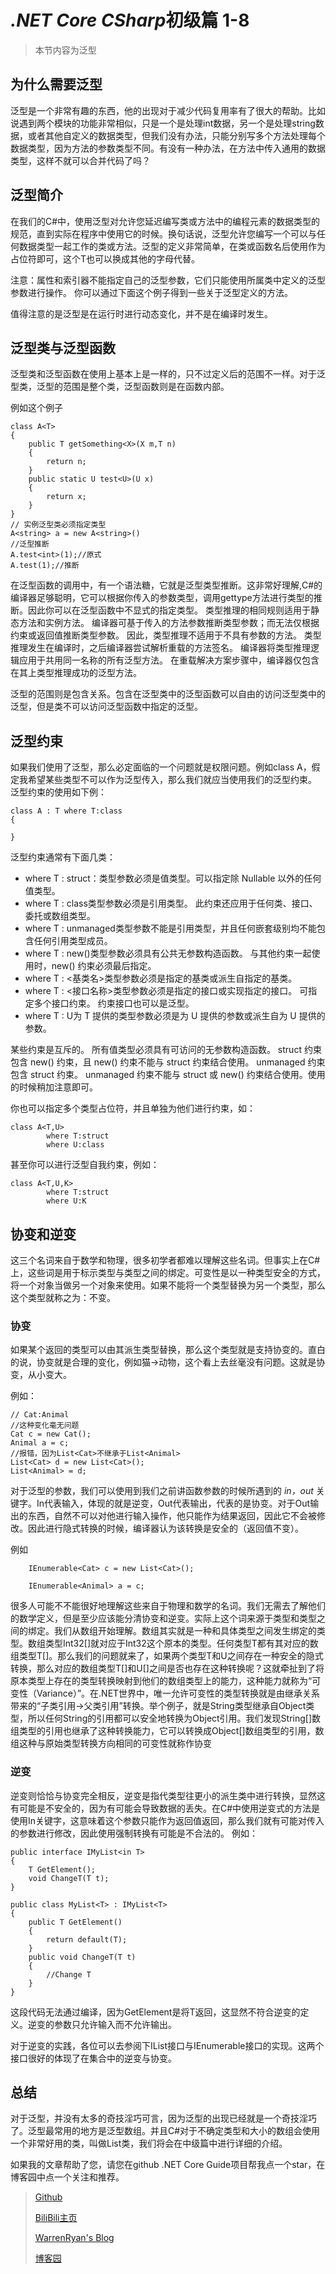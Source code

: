 # *.NET Core CSharp*初级篇 1-8

> 本节内容为泛型

## 为什么需要泛型

泛型是一个非常有趣的东西，他的出现对于减少代码复用率有了很大的帮助。比如说遇到两个模块的功能非常相似，只是一个是处理int数据，另一个是处理string数据，或者其他自定义的数据类型，但我们没有办法，只能分别写多个方法处理每个数据类型，因为方法的参数类型不同。有没有一种办法，在方法中传入通用的数据类型，这样不就可以合并代码了吗？

## 泛型简介

在我们的C#中，使用泛型对允许您延迟编写类或方法中的编程元素的数据类型的规范，直到实际在程序中使用它的时候。换句话说，泛型允许您编写一个可以与任何数据类型一起工作的类或方法。泛型的定义非常简单，在类或函数名后使用<T>作为占位符即可，这个T也可以换成其他的字母代替。

注意：属性和索引器不能指定自己的泛型参数，它们只能使用所属类中定义的泛型参数进行操作。
你可以通过下面这个例子得到一些关于泛型定义的方法。

值得注意的是泛型是在运行时进行动态变化，并不是在编译时发生。

## 泛型类与泛型函数

泛型类和泛型函数在使用上基本上是一样的，只不过定义后的范围不一样。对于泛型类，泛型的范围是整个类，泛型函数则是在函数内部。

例如这个例子

``` CSharp
class A<T>
{
    public T getSomething<X>(X m,T n)
    {
        return n;
    }
    public static U test<U>(U x)
    {
        return x;
    }
}
// 实例泛型类必须指定类型
A<string> a = new A<string>()
//泛型推断
A.test<int>(1);//原式
A.test(1);//推断
```

在泛型函数的调用中，有一个语法糖，它就是泛型类型推断。这非常好理解,C#的编译器足够聪明，它可以根据你传入的参数类型，调用gettype方法进行类型的推断。因此你可以在泛型函数中不显式的指定类型。
类型推理的相同规则适用于静态方法和实例方法。 编译器可基于传入的方法参数推断类型参数；而无法仅根据约束或返回值推断类型参数。 因此，类型推理不适用于不具有参数的方法。 类型推理发生在编译时，之后编译器尝试解析重载的方法签名。 编译器将类型推理逻辑应用于共用同一名称的所有泛型方法。 在重载解决方案步骤中，编译器仅包含在其上类型推理成功的泛型方法。

泛型的范围则是包含关系。包含在泛型类中的泛型函数可以自由的访问泛型类中的泛型，但是类不可以访问泛型函数中指定的泛型。

## 泛型约束
如果我们使用了泛型，那么必定面临的一个问题就是权限问题。例如class A<T>，假定我希望某些类型不可以作为泛型传入，那么我们就应当使用我们的泛型约束。
泛型约束的使用如下例：

``` CSharp
class A : T where T:class
{

}
```

泛型约束通常有下面几类：

- where T : struct：类型参数必须是值类型。可以指定除 Nullable 以外的任何值类型。
- where T : class类型参数必须是引用类型。 此约束还应用于任何类、接口、委托或数组类型。
- where T : unmanaged类型参数不能是引用类型，并且任何嵌套级别均不能包含任何引用类型成员。
- where T : new()类型参数必须具有公共无参数构造函数。 与其他约束一起使用时，new() 约束必须最后指定。
- where T : <基类名>类型参数必须是指定的基类或派生自指定的基类。
- where T : <接口名称>类型参数必须是指定的接口或实现指定的接口。 可指定多个接口约束。 约束接口也可以是泛型。
- where T : U为 T 提供的类型参数必须是为 U 提供的参数或派生自为 U 提供的参数。

某些约束是互斥的。 所有值类型必须具有可访问的无参数构造函数。 struct 约束包含 new() 约束，且 new() 约束不能与 struct 约束结合使用。 unmanaged 约束包含 struct 约束。 unmanaged 约束不能与 struct 或 new() 约束结合使用。使用的时候稍加注意即可。

你也可以指定多个类型占位符，并且单独为他们进行约束，如：

``` CSharp
class A<T,U> 
        where T:struct
        where U:class
```

甚至你可以进行泛型自我约束，例如：

``` CSharp
class A<T,U,K> 
        where T:struct
        where U:K
```

## 协变和逆变

这三个名词来自于数学和物理，很多初学者都难以理解这些名词。但事实上在C#上，这些词是用于标示类型与类型之间的绑定。可变性是以一种类型安全的方式，将一个对象当做另一个对象来使用。如果不能将一个类型替换为另一个类型，那么这个类型就称之为：不变。

### 协变

如果某个返回的类型可以由其派生类型替换，那么这个类型就是支持协变的。直白的说，协变就是合理的变化，例如猫->动物，这个看上去丝毫没有问题。这就是协变，从小变大。

例如：

``` CSharp
// Cat:Animal
//这种变化毫无问题
Cat c = new Cat();
Animal a = c;
//报错，因为List<Cat>不继承于List<Animal>
List<Cat> d = new List<Cat>();
List<Animal> = d;
```

对于泛型的参数，我们可以使用到我们之前讲函数参数的时候所遇到的 *in，out* 关键字。In代表输入，体现的就是逆变，Out代表输出，代表的是协变。对于Out输出的东西，自然不可以对他进行输入操作，他只能作为结果返回，因此它不会被修改。因此进行隐式转换的时候，编译器认为该转换是安全的（返回值不变）。

例如

``` CSharp
    IEnumerable<Cat> c = new List<Cat>();

    IEnumerable<Animal> a = c;
```

很多人可能不不能很好地理解这些来自于物理和数学的名词。我们无需去了解他们的数学定义，但是至少应该能分清协变和逆变。实际上这个词来源于类型和类型之间的绑定。我们从数组开始理解。数组其实就是一种和具体类型之间发生绑定的类型。数组类型Int32[]就对应于Int32这个原本的类型。任何类型T都有其对应的数组类型T[]。那么我们的问题就来了，如果两个类型T和U之间存在一种安全的隐式转换，那么对应的数组类型T[]和U[]之间是否也存在这种转换呢？这就牵扯到了将原本类型上存在的类型转换映射到他们的数组类型上的能力，这种能力就称为“可变性（Variance）”。在.NET世界中，唯一允许可变性的类型转换就是由继承关系带来的“子类引用->父类引用”转换。举个例子，就是String类型继承自Object类型，所以任何String的引用都可以安全地转换为Object引用。我们发现String[]数组类型的引用也继承了这种转换能力，它可以转换成Object[]数组类型的引用，数组这种与原始类型转换方向相同的可变性就称作协变

### 逆变

逆变则恰恰与协变完全相反，逆变是指代类型往更小的派生类中进行转换，显然这有可能是不安全的，因为有可能会导致数据的丢失。在C#中使用逆变式的方法是使用In关键字，这意味着这个参数只能作为返回值返回，那么我们就有可能对传入的参数进行修改，因此使用强制转换有可能是不合法的。
例如：

``` CSharp
public interface IMyList<in T>
{
    T GetElement();
    void ChangeT(T t);
}

public class MyList<T> : IMyList<T>
{
    public T GetElement()
    {
        return default(T);
    }
    public void ChangeT(T t)
    {
        //Change T
    }
}
```

这段代码无法通过编译，因为GetElement是将T返回，这显然不符合逆变的定义。逆变的参数只允许输入而不允许输出。

对于逆变的实践，各位可以去参阅下IList接口与IEnumerable接口的实现。这两个接口很好的体现了在集合中的逆变与协变。

## 总结

对于泛型，并没有太多的奇技淫巧可言，因为泛型的出现已经就是一个奇技淫巧了。泛型最常用的地方是泛型数组。并且C#对于不确定类型和大小的数组会使用一个非常好用的类，叫做List类，我们将会在中级篇中进行详细的介绍。

如果我的文章帮助了您，请您在github .NET Core Guide项目帮我点一个star，在博客园中点一个关注和推荐。

> [Github](https://github.com/StevenEco/.NetCoreGuide)
>
> [BiliBili主页](https://space.bilibili.com/33311288)
>
> [WarrenRyan's Blog](https://blog.tity.xyz)
>
> [博客园](https://cnblogs.com/warrenryan)

